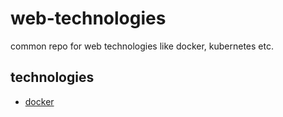 # web-technologies
common repo for web technologies like docker, kubernetes etc.

## technologies
- [docker](https://github.com/sameermali/web-technologies/docker/docker.md)
